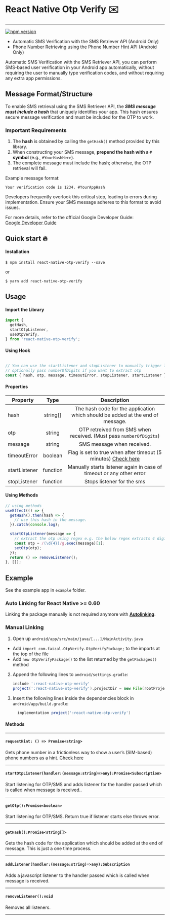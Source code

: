 # React Native Otp Verify ✉️

___
[![npm version](https://badge.fury.io/js/react-native-otp-verify.svg)](https://badge.fury.io/js/react-native-otp-verify)

- Automatic SMS Verification with the SMS Retriever API (Android Only)
- Phone Number Retrieving using the Phone Number Hint API (Android Only)

Automatic SMS Verification with the SMS Retriever API, you can perform SMS-based user verification in your Android app automatically, without requiring the user to manually type verification codes, and without requiring any extra app permissions.

## Message Format/Structure

To enable SMS retrieval using the SMS Retriever API, the **_SMS message must include a hash_** that uniquely identifies your app. This hash ensures secure message verification and must be included for the OTP to work.

### **Important Requirements**
1. The **hash** is obtained by calling the `getHash()` method provided by this library.
2. When constructing your SMS message, **prepend the hash with a `#` symbol** (e.g., `#YourHashHere`).
3. The complete message must include the hash; otherwise, the OTP retrieval will fail.

Example message format:

`Your verification code is 1234. #YourAppHash`

Developers frequently overlook this critical step, leading to errors during implementation. Ensure your SMS message adheres to this format to avoid issues.

For more details, refer to the official Google Developer Guide:  
[Google Developer Guide](https://developers.google.com/identity/sms-retriever/verify)

## Quick start 🔥
#### Installation
`$ npm install react-native-otp-verify --save`

or

`$ yarn add react-native-otp-verify`


## Usage

#### Import the Library
```javascript
import {
  getHash,
  startOtpListener,
  useOtpVerify,
} from 'react-native-otp-verify';
```

#### Using Hook
```javascript

// You can use the startListener and stopListener to manually trigger listeners again.
// optionally pass numberOfDigits if you want to extract otp
const { hash, otp, message, timeoutError, stopListener, startListener } = useOtpVerify({numberOfDigits: 4});
```
#### Properties
| Property        |  Type  |  Description  |
| ------------- |:-------------:|:-------------:|
| hash      | string[] | The hash code for the application which should be added at the end of message.|
| otp     | string | OTP retreived from SMS when received. (Must pass `numberOfDigits`)       |
| message     | string |  SMS message when received.    |
| timeoutError | boolean | Flag is set to true when after timeout (5 minutes) [Check here](https://developers.google.com/identity/sms-retriever/request#2_start_the_sms_retriever)  |
| startListener | function | Manually starts listener again in case of timeout or any other error      |
| stopListener | function | Stops listener for the sms      |

#### Using Methods
```javascript
// using methods
useEffect(() => {
  getHash().then(hash => {
    // use this hash in the message.
  }).catch(console.log);

  startOtpListener(message => {
    // extract the otp using regex e.g. the below regex extracts 4 digit otp from message
    const otp = /(\d{4})/g.exec(message)[1];
    setOtp(otp);
  });
  return () => removeListener();
}, []);
```
## Example
See the example app in `example` folder.
### Auto Linking for React Native >= 0.60

Linking the package manually is not required anymore with [**Autolinking**](https://github.com/react-native-community/cli/blob/master/docs/autolinking.md).

### Manual Linking

1. Open up `android/app/src/main/java/[...]/MainActivity.java`
- Add `import com.faizal.OtpVerify.OtpVerifyPackage;` to the imports at the top of the file
- Add `new OtpVerifyPackage()` to the list returned by the `getPackages()` method
2. Append the following lines to `android/settings.gradle`:
   ```gradle
   include ':react-native-otp-verify'
   project(':react-native-otp-verify').projectDir = new File(rootProject.projectDir, 	'../node_modules/react-native-otp-verify/android')
   ```
3. Insert the following lines inside the dependencies block in `android/app/build.gradle`:
   ```gradle
     implementation project(':react-native-otp-verify')
   ```

#### Methods
---
#### `requestHint: () => Promise<string>`

Gets phone number in a frictionless way to show a user’s (SIM-based) phone numbers as a hint. [Check here](https://developers.google.com/identity/phone-number-hint/android#request-phone-number-hint)

---
#### `startOtpListener(handler:(message:string)=>any):Promise<Subscription>`

Start listening for OTP/SMS and adds listener for the handler passed which is called when message is received..

---
#### `getOtp():Promise<boolean>`

Start listening for OTP/SMS. Return true if listener starts else throws error.

---
#### `getHash():Promise<string[]>`

Gets the hash code for the application which should be added at the end of message.
This is just a one time process.

---
#### `addListener(handler:(message:string)=>any):Subscription`

Adds a javascript listener to the handler passed which is called when message is received.

---
#### `removeListener():void`

Removes all listeners.

---
